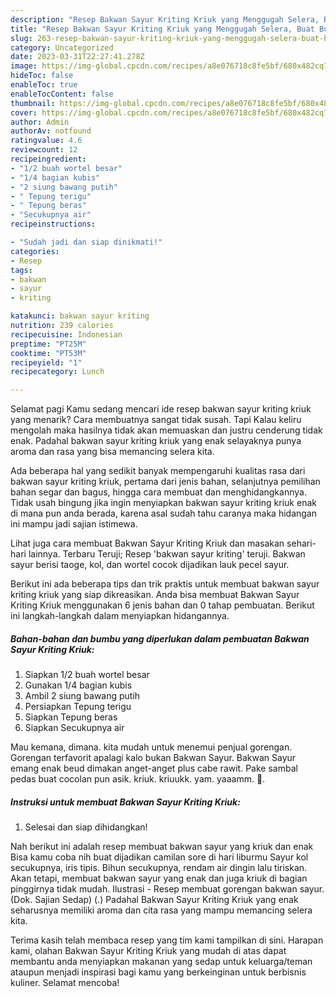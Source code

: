 ```yaml
---
description: "Resep Bakwan Sayur Kriting Kriuk yang Menggugah Selera, Buat Buka Puasa Sempurna"
title: "Resep Bakwan Sayur Kriting Kriuk yang Menggugah Selera, Buat Buka Puasa Sempurna"
slug: 263-resep-bakwan-sayur-kriting-kriuk-yang-menggugah-selera-buat-buka-puasa-sempurna
category: Uncategorized
date: 2023-03-31T22:27:41.278Z
image: https://img-global.cpcdn.com/recipes/a8e076718c8fe5bf/680x482cq70/bakwan-sayur-kriting-kriuk-foto-resep-utama.jpg
hideToc: false
enableToc: true
enableTocContent: false
thumbnail: https://img-global.cpcdn.com/recipes/a8e076718c8fe5bf/680x482cq70/bakwan-sayur-kriting-kriuk-foto-resep-utama.jpg
cover: https://img-global.cpcdn.com/recipes/a8e076718c8fe5bf/680x482cq70/bakwan-sayur-kriting-kriuk-foto-resep-utama.jpg
author: Admin
authorAv: notfound
ratingvalue: 4.6
reviewcount: 12
recipeingredient:
- "1/2 buah wortel besar"
- "1/4 bagian kubis"
- "2 siung bawang putih"
- " Tepung terigu"
- " Tepung beras"
- "Secukupnya air"
recipeinstructions:

- "Sudah jadi dan siap dinikmati!"
categories:
- Resep
tags:
- bakwan
- sayur
- kriting

katakunci: bakwan sayur kriting 
nutrition: 239 calories
recipecuisine: Indonesian
preptime: "PT25M"
cooktime: "PT53M"
recipeyield: "1"
recipecategory: Lunch

---
```



Selamat pagi Kamu sedang mencari ide resep bakwan sayur kriting kriuk yang menarik? Cara membuatnya sangat tidak susah. Tapi Kalau keliru mengolah maka hasilnya tidak akan memuaskan dan justru cenderung tidak enak. Padahal bakwan sayur kriting kriuk yang enak selayaknya punya aroma dan rasa yang bisa memancing selera kita.


Ada beberapa hal yang sedikit banyak mempengaruhi kualitas rasa dari bakwan sayur kriting kriuk, pertama dari jenis bahan, selanjutnya pemilihan bahan segar dan bagus, hingga cara membuat dan menghidangkannya. Tidak usah bingung jika ingin menyiapkan bakwan sayur kriting kriuk enak di mana pun anda berada, karena asal sudah tahu caranya maka hidangan ini mampu jadi sajian istimewa.

Lihat juga cara membuat Bakwan Sayur Kriting Kriuk dan masakan sehari-hari lainnya. Terbaru Teruji; Resep &#39;bakwan sayur kriting&#39; teruji. Bakwan sayur berisi taoge, kol, dan wortel cocok dijadikan lauk pecel sayur.


Berikut ini ada beberapa tips dan trik praktis untuk membuat bakwan sayur kriting kriuk yang siap dikreasikan. Anda bisa membuat Bakwan Sayur Kriting Kriuk menggunakan 6 jenis bahan dan 0 tahap pembuatan. Berikut ini langkah-langkah dalam menyiapkan hidangannya.

<!--inarticleads1-->

##### Bahan-bahan dan bumbu yang diperlukan dalam pembuatan Bakwan Sayur Kriting Kriuk:

1. Siapkan 1/2 buah wortel besar
1. Gunakan 1/4 bagian kubis
1. Ambil 2 siung bawang putih
1. Persiapkan  Tepung terigu
1. Siapkan  Tepung beras
1. Siapkan Secukupnya air


Mau kemana, dimana. kita mudah untuk menemui penjual gorengan. Gorengan terfavorit apalagi kalo bukan Bakwan Sayur. Bakwan Sayur emang enak beud dimakan anget-anget plus cabe rawit. Pake sambal pedas buat cocolan pun asik. kriuk. kriuukk. yam. yaaamm. 🤤. 

<!--inarticleads2-->

##### Instruksi untuk membuat Bakwan Sayur Kriting Kriuk:


1. Selesai dan siap dihidangkan!

Nah berikut ini adalah resep membuat bakwan sayur yang kriuk dan enak Bisa kamu coba nih buat dijadikan camilan sore di hari liburmu Sayur kol secukupnya, iris tipis. Bihun secukupnya, rendam air dingin lalu tiriskan. Akan tetapi, membuat bakwan sayur yang enak dan juga kriuk di bagian pinggirnya tidak mudah. Ilustrasi - Resep membuat gorengan bakwan sayur. (Dok. Sajian Sedap) (.) Padahal Bakwan Sayur Kriting Kriuk yang enak seharusnya memiliki aroma dan cita rasa yang mampu memancing selera kita. 

Terima kasih telah membaca resep yang tim kami tampilkan di sini. Harapan kami, olahan Bakwan Sayur Kriting Kriuk yang mudah di atas dapat membantu anda menyiapkan makanan yang sedap untuk keluarga/teman ataupun menjadi inspirasi bagi kamu yang berkeinginan untuk berbisnis kuliner. Selamat mencoba!

